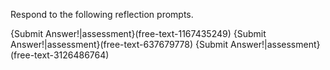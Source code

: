 Respond to the following reflection prompts.

{Submit Answer!|assessment}(free-text-1167435249)
{Submit Answer!|assessment}(free-text-637679778)
{Submit Answer!|assessment}(free-text-3126486764)
